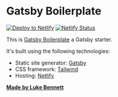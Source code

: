 # Gatsby Boilerplate

[![Deploy to Netlify](https://www.netlify.com/img/deploy/button.svg)](https://app.netlify.com/start/deploy?repository=https://github.com/lukebennett88/gatsby-boilerplate)
[![Netlify Status](https://api.netlify.com/api/v1/badges/6340da01-e1fa-4de2-acf2-ff15c2a38c6f/deploy-status)](https://app.netlify.com/sites/gatsby-boilerplate/deploys)

This is [Gatsby Boilerplate](https://https://gatsby-boilerplate.netlify.com) a Gatsby starter.

It's built using the following technologies:

- Static site generator: [Gatsby](https://gatsbyjs.org/)
- CSS framework: [Tailwind](https://tailwindcss.com)
- Hosting: [Netlify](https://www.netlify.com)

[**Made by Luke Bennett**](https://lukebennett.com.au)
